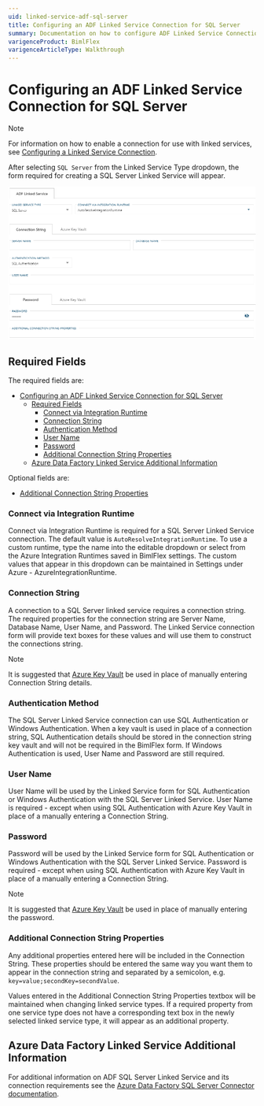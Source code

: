 ```yaml
---
uid: linked-service-adf-sql-server
title: Configuring an ADF Linked Service Connection for SQL Server
summary: Documentation on how to configure ADF Linked Service Connection for SQL Server with required fields, connection strings, and links to additional information
varigenceProduct: BimlFlex
varigenceArticleType: Walkthrough
---
```

# Configuring an ADF Linked Service Connection for SQL Server

> [!NOTE]
> For information on how to enable a connection for use with linked services, see [Configuring a Linked Service Connection](xref:create-linked-service-connection).

[//]: # (TODO List of stages, connection types, and system types that can use SQL Server)

After selecting `SQL Server` from the Linked Service Type dropdown, the form required for creating a SQL Server Linked Service will appear.

![SQL Server Linked Service Form](images/bimlflex-ss-app-connections-adf-sql-server-form.png "SQL Server Linked Service Form")

## Required Fields

The required fields are:

- [Configuring an ADF Linked Service Connection for SQL Server](#configuring-an-adf-linked-service-connection-for-sql-server)
  - [Required Fields](#required-fields)
    - [Connect via Integration Runtime](#connect-via-integration-runtime)
    - [Connection String](#connection-string)
    - [Authentication Method](#authentication-method)
    - [User Name](#user-name)
    - [Password](#password)
    - [Additional Connection String Properties](#additional-connection-string-properties)
  - [Azure Data Factory Linked Service Additional Information](#azure-data-factory-linked-service-additional-information)

Optional fields are:

+ [Additional Connection String Properties](#additional-connection-string-properties)

### Connect via Integration Runtime

Connect via Integration Runtime is required for a SQL Server Linked Service connection.
The default value is `AutoResolveIntegrationRuntime`.
To use a custom runtime, type the name into the editable dropdown or select from the Azure Integration Runtimes saved in BimlFlex settings.
The custom values that appear in this dropdown can be maintained in Settings under Azure - AzureIntegrationRuntime.

### Connection String

A connection to a SQL Server linked service requires a connection string.
The required properties for the connection string are Server Name, Database Name, User Name, and Password.
The Linked Service connection form will provide text boxes for these values and will use them to construct the connections string.

> [!NOTE]
> It is suggested that [Azure Key Vault](linked-service-azure-key-vault.md) be used in place of manually entering Connection String details.

### Authentication Method

The SQL Server Linked Service connection can use SQL Authentication or Windows Authentication.
When a key vault is used in place of a connection string, SQL Authentication details should be stored in the connection string key vault and will not be required in the BimlFlex form.
If Windows Authentication is used, User Name and Password are still required.

### User Name

User Name will be used by the Linked Service form for SQL Authentication or Windows Authentication with the SQL Server Linked Service.
User Name is required - except when using SQL Authentication with Azure Key Vault in place of a manually entering a Connection String.

### Password

Password will be used by the Linked Service form for SQL Authentication or Windows Authentication with the SQL Server Linked Service.
Password is required - except when using SQL Authentication with Azure Key Vault in place of a manually entering a Connection String.

> [!NOTE]
> It is suggested that [Azure Key Vault](linked-service-azure-key-vault.md) be used in place of manually entering the password.

### Additional Connection String Properties

Any additional properties entered here will be included in the Connection String.
These properties should be entered the same way you want them to appear in the connection string and separated by a semicolon, e.g. `key=value;secondKey=secondValue`.

Values entered in the Additional Connection String Properties textbox will be maintained when changing linked service types.
If a required property from one service type does not have a corresponding text box in the newly selected linked service type, it will appear as an additional property.

## Azure Data Factory Linked Service Additional Information

For additional information on ADF SQL Server Linked Service and its connection requirements see the [Azure Data Factory SQL Server Connector documentation](https://docs.microsoft.com/en-us/azure/data-factory/connector-sql-server).

